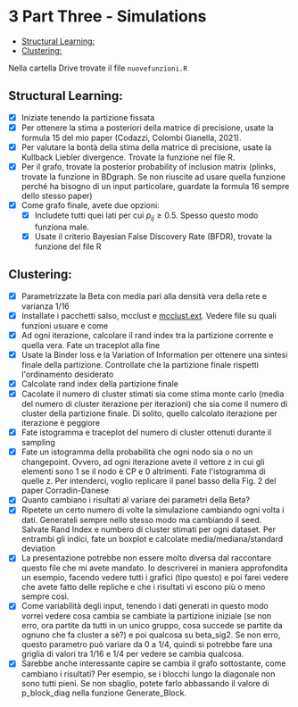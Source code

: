 <!-- omit from toc -->
# 3 Part Three - Simulations

- [Structural Learning:](#structural-learning)
- [Clustering:](#clustering)

Nella cartella Drive trovate il file `nuovefunzioni.R`

## Structural Learning:

- [x] Iniziate tenendo la partizione fissata
- [x] Per ottenere la stima a posteriori della matrice di precisione, usate la formula 15 del mio paper (Codazzi, Colombi Gianella, 2021).
- [x] Per valutare la bontà della stima della matrice di precisione, usate la Kullback Liebler divergence. Trovate la funzione nel file R.
- [x] Per il grafo, trovate la posterior probability of inclusion matrix (plinks, trovate la funzione in BDgraph. Se non riuscite ad usare quella funzione perché ha bisogno di un input particolare, guardate la formula 16 sempre dello stesso paper)
- [x] Come grafo finale, avete due opzioni:
    - [x] Includete tutti quei lati per cui $p_{ij}\geq 0.5$. Spesso questo modo funziona male.
    - [x] Usate il criterio Bayesian False Discovery Rate (BFDR), trovate la funzione del file R

## Clustering:

- [x] Parametrizzate la Beta con media pari alla densità vera della rete e varianza $1/16$
- [x] Installate i pacchetti salso, mcclust e [mcclust.ext](https://github.com/sarawade/mcclust.ext). Vedere file su quali funzioni usuare e come
- [x] Ad ogni iterazione, calcolare il rand index tra la partizione corrente e quella vera. Fate un traceplot alla fine
- [x] Usate la Binder loss e la Variation of Information per ottenere una sintesi finale della partizione. Controllate che la partizione finale rispetti l'ordinamento desiderato
- [x] Calcolate rand index della partizione finale
- [x] Cacolate il numero di cluster stimati sia come stima monte carlo (media del numero di cluster iterazione per iterazioni) che sia come il numero di cluster della partizione finale. Di solito, quello calcolato iterazione per iterazione è peggiore
- [x] Fate istogramma e traceplot del numero di cluster ottenuti durante il sampling
- [x] Fate un istogramma della probabilità che ogni nodo sia o no un changepoint. Ovvero, ad ogni iterazione avete il vettore z in cui gli elementi sono 1 se il nodo è CP e 0 altrimenti. Fate l'istogramma di quelle z. Per intenderci, voglio replicare il panel basso della Fig. 2 del paper Corradin-Danese
- [x] Quanto cambiano i risultati al variare dei parametri della Beta?
- [x] Ripetete un certo numero di volte la simulazione cambiando ogni volta i dati. Generateli sempre nello stesso modo ma cambiando il seed. Salvate Rand Index e numbero di cluster stimati per ogni dataset. Per entrambi gli indici, fate un boxplot e calcolate media/mediana/standard deviation
- [x] La presentazione potrebbe non essere molto diversa dal raccontare questo file che mi avete mandato. Io descriverei in maniera approfondita un esempio, facendo vedere tutti i grafici (tipo questo) e poi farei vedere che avete fatto delle repliche e che i risultati vi escono più o meno sempre così.
- [x] Come variabilità degli input, tenendo i dati generati in questo modo vorrei vedere cosa cambia se cambiate la partizione iniziale (se non erro, ora partite da tutti in un unico gruppo, cosa succede se partite da ognuno che fa cluster a sè?) e poi qualcosa su beta_sig2. Se non erro, questo parametro può variare da 0 a 1/4, quindi si potrebbe fare una griglia di valori tra 1/16 e 1/4 per vedere se cambia qualcosa.
- [x] Sarebbe anche interessante capire se cambia il grafo sottostante, come cambiano i risultati? Per esempio, se i blocchi lungo la diagonale non sono tutti pieni. Se non sbaglio, potete farlo abbassando il valore di p_block_diag nella funzione Generate_Block.
